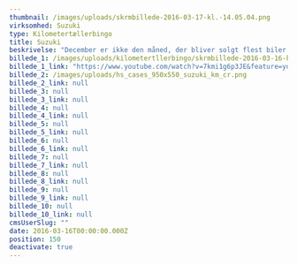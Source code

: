 ```yaml
---
thumbnail: /images/uploads/skrmbillede-2016-03-17-kl.-14.05.04.png
virksomhed: Suzuki
type: Kilometertællerbingo
title: Suzuki
beskrivelse: "December er ikke den måned, der bliver solgt flest biler i Danmark. Suzuki ønskede derfor at bruge juletiden på at underholde og engagere deres kunder med en julekampagne, der kunne skabe glæde og vise de fire bilmodeller frem på usædvanlig vis. Løsningen blev adventsspillet, Kilometertællerbingo, der engagerede Suzukis følgere på Facebook i hele juleperioden. Man deltog ved at uploade et billede af sin kilometertæller på Suzukis Facebook-side. Vi fandt vinderne hver søndag i advent ved at trække et bingo-kilometertællertal i fire små film, der havde hver af Suzukis bilmodeller i hovedrollen. Det kilometertal, der kom tættest på vores bingotal, vandt ugens præmie. \n\n"
billede_1: /images/uploads/kilometertllerbingo/skrmbillede-2016-03-16-kl.-17.32.12.png
billede_1_link: "https://www.youtube.com/watch?v=7kmi1g6p3JE&feature=youtu.be"
billede_2: /images/uploads/hs_cases_950x550_suzuki_km_cr.png
billede_2_link: null
billede_3: null
billede_3_link: null
billede_4: null
billede_4_link: null
billede_5: null
billede_5_link: null
billede_6: null
billede_6_link: null
billede_7: null
billede_7_link: null
billede_8: null
billede_8_link: null
billede_9: null
billede_9_link: null
billede_10: null
billede_10_link: null
cmsUserSlug: ""
date: 2016-03-16T00:00:00.000Z
position: 150
deactivate: true
---
```


